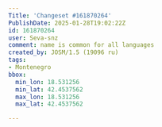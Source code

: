 ```yaml
---
Title: 'Changeset #161870264'
PublishDate: 2025-01-28T19:02:22Z
id: 161870264
user: Seva-snz
comment: name is common for all languages
created_by: JOSM/1.5 (19096 ru)
tags:
- Montenegro
bbox:
  min_lon: 18.531256
  min_lat: 42.4537562
  max_lon: 18.531256
  max_lat: 42.4537562

---
```

